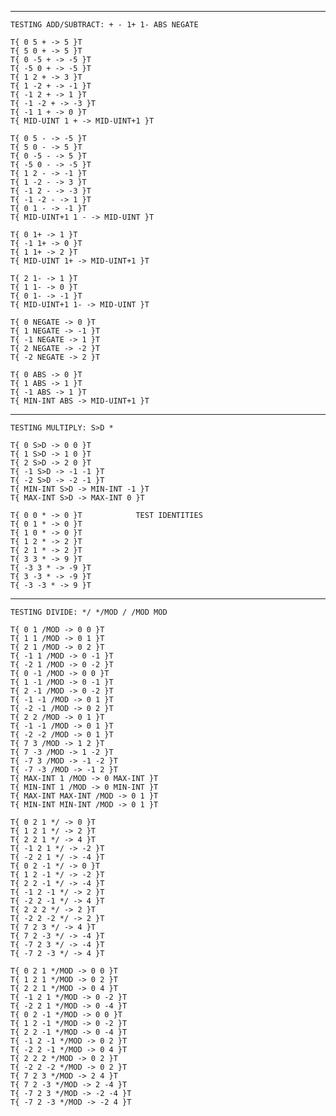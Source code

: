 ------------------------------------------------------------------------
    TESTING ADD/SUBTRACT: + - 1+ 1- ABS NEGATE

    T{ 0 5 + -> 5 }T
    T{ 5 0 + -> 5 }T
    T{ 0 -5 + -> -5 }T
    T{ -5 0 + -> -5 }T
    T{ 1 2 + -> 3 }T
    T{ 1 -2 + -> -1 }T
    T{ -1 2 + -> 1 }T
    T{ -1 -2 + -> -3 }T
    T{ -1 1 + -> 0 }T
    T{ MID-UINT 1 + -> MID-UINT+1 }T

    T{ 0 5 - -> -5 }T
    T{ 5 0 - -> 5 }T
    T{ 0 -5 - -> 5 }T
    T{ -5 0 - -> -5 }T
    T{ 1 2 - -> -1 }T
    T{ 1 -2 - -> 3 }T
    T{ -1 2 - -> -3 }T
    T{ -1 -2 - -> 1 }T
    T{ 0 1 - -> -1 }T
    T{ MID-UINT+1 1 - -> MID-UINT }T

    T{ 0 1+ -> 1 }T
    T{ -1 1+ -> 0 }T
    T{ 1 1+ -> 2 }T
    T{ MID-UINT 1+ -> MID-UINT+1 }T

    T{ 2 1- -> 1 }T
    T{ 1 1- -> 0 }T
    T{ 0 1- -> -1 }T
    T{ MID-UINT+1 1- -> MID-UINT }T

    T{ 0 NEGATE -> 0 }T
    T{ 1 NEGATE -> -1 }T
    T{ -1 NEGATE -> 1 }T
    T{ 2 NEGATE -> -2 }T
    T{ -2 NEGATE -> 2 }T

    T{ 0 ABS -> 0 }T
    T{ 1 ABS -> 1 }T
    T{ -1 ABS -> 1 }T
    T{ MIN-INT ABS -> MID-UINT+1 }T

------------------------------------------------------------------------
    TESTING MULTIPLY: S>D *

    T{ 0 S>D -> 0 0 }T
    T{ 1 S>D -> 1 0 }T
    T{ 2 S>D -> 2 0 }T
    T{ -1 S>D -> -1 -1 }T
    T{ -2 S>D -> -2 -1 }T
    T{ MIN-INT S>D -> MIN-INT -1 }T
    T{ MAX-INT S>D -> MAX-INT 0 }T

    T{ 0 0 * -> 0 }T            TEST IDENTITIES
    T{ 0 1 * -> 0 }T
    T{ 1 0 * -> 0 }T
    T{ 1 2 * -> 2 }T
    T{ 2 1 * -> 2 }T
    T{ 3 3 * -> 9 }T
    T{ -3 3 * -> -9 }T
    T{ 3 -3 * -> -9 }T
    T{ -3 -3 * -> 9 }T

------------------------------------------------------------------------
    TESTING DIVIDE: */ */MOD / /MOD MOD

    T{ 0 1 /MOD -> 0 0 }T
    T{ 1 1 /MOD -> 0 1 }T
    T{ 2 1 /MOD -> 0 2 }T
    T{ -1 1 /MOD -> 0 -1 }T
    T{ -2 1 /MOD -> 0 -2 }T
    T{ 0 -1 /MOD -> 0 0 }T
    T{ 1 -1 /MOD -> 0 -1 }T
    T{ 2 -1 /MOD -> 0 -2 }T
    T{ -1 -1 /MOD -> 0 1 }T
    T{ -2 -1 /MOD -> 0 2 }T
    T{ 2 2 /MOD -> 0 1 }T
    T{ -1 -1 /MOD -> 0 1 }T
    T{ -2 -2 /MOD -> 0 1 }T
    T{ 7 3 /MOD -> 1 2 }T
    T{ 7 -3 /MOD -> 1 -2 }T
    T{ -7 3 /MOD -> -1 -2 }T
    T{ -7 -3 /MOD -> -1 2 }T
    T{ MAX-INT 1 /MOD -> 0 MAX-INT }T
    T{ MIN-INT 1 /MOD -> 0 MIN-INT }T
    T{ MAX-INT MAX-INT /MOD -> 0 1 }T
    T{ MIN-INT MIN-INT /MOD -> 0 1 }T

    T{ 0 2 1 */ -> 0 }T
    T{ 1 2 1 */ -> 2 }T
    T{ 2 2 1 */ -> 4 }T
    T{ -1 2 1 */ -> -2 }T
    T{ -2 2 1 */ -> -4 }T
    T{ 0 2 -1 */ -> 0 }T
    T{ 1 2 -1 */ -> -2 }T
    T{ 2 2 -1 */ -> -4 }T
    T{ -1 2 -1 */ -> 2 }T
    T{ -2 2 -1 */ -> 4 }T
    T{ 2 2 2 */ -> 2 }T
    T{ -2 2 -2 */ -> 2 }T
    T{ 7 2 3 */ -> 4 }T
    T{ 7 2 -3 */ -> -4 }T
    T{ -7 2 3 */ -> -4 }T
    T{ -7 2 -3 */ -> 4 }T

    T{ 0 2 1 */MOD -> 0 0 }T
    T{ 1 2 1 */MOD -> 0 2 }T
    T{ 2 2 1 */MOD -> 0 4 }T
    T{ -1 2 1 */MOD -> 0 -2 }T
    T{ -2 2 1 */MOD -> 0 -4 }T
    T{ 0 2 -1 */MOD -> 0 0 }T
    T{ 1 2 -1 */MOD -> 0 -2 }T
    T{ 2 2 -1 */MOD -> 0 -4 }T
    T{ -1 2 -1 */MOD -> 0 2 }T
    T{ -2 2 -1 */MOD -> 0 4 }T
    T{ 2 2 2 */MOD -> 0 2 }T
    T{ -2 2 -2 */MOD -> 0 2 }T
    T{ 7 2 3 */MOD -> 2 4 }T
    T{ 7 2 -3 */MOD -> 2 -4 }T
    T{ -7 2 3 */MOD -> -2 -4 }T
    T{ -7 2 -3 */MOD -> -2 4 }T
